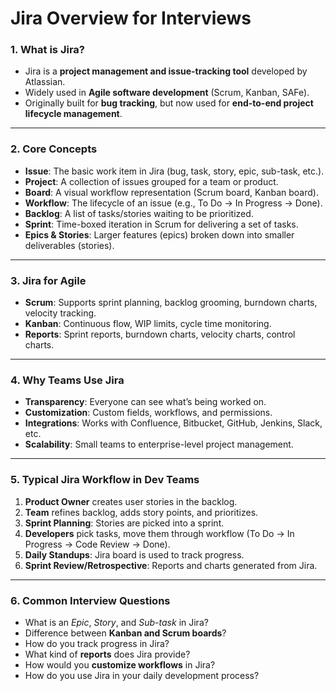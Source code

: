# **Jira Overview for Interviews**

### 1. **What is Jira?**

- Jira is a **project management and issue-tracking tool** developed by
  Atlassian.
- Widely used in **Agile software development** (Scrum, Kanban, SAFe).
- Originally built for **bug tracking**, but now used for **end-to-end project
  lifecycle management**.

---

### 2. **Core Concepts**

- **Issue**: The basic work item in Jira (bug, task, story, epic, sub-task,
  etc.).
- **Project**: A collection of issues grouped for a team or product.
- **Board**: A visual workflow representation (Scrum board, Kanban board).
- **Workflow**: The lifecycle of an issue (e.g., To Do → In Progress → Done).
- **Backlog**: A list of tasks/stories waiting to be prioritized.
- **Sprint**: Time-boxed iteration in Scrum for delivering a set of tasks.
- **Epics & Stories**: Larger features (epics) broken down into smaller
  deliverables (stories).

---

### 3. **Jira for Agile**

- **Scrum**: Supports sprint planning, backlog grooming, burndown charts,
  velocity tracking.
- **Kanban**: Continuous flow, WIP limits, cycle time monitoring.
- **Reports**: Sprint reports, burndown charts, velocity charts, control charts.

---

### 4. **Why Teams Use Jira**

- **Transparency**: Everyone can see what’s being worked on.
- **Customization**: Custom fields, workflows, and permissions.
- **Integrations**: Works with Confluence, Bitbucket, GitHub, Jenkins, Slack,
  etc.
- **Scalability**: Small teams to enterprise-level project management.

---

### 5. **Typical Jira Workflow in Dev Teams**

1. **Product Owner** creates user stories in the backlog.
2. **Team** refines backlog, adds story points, and prioritizes.
3. **Sprint Planning**: Stories are picked into a sprint.
4. **Developers** pick tasks, move them through workflow (To Do → In Progress →
   Code Review → Done).
5. **Daily Standups**: Jira board is used to track progress.
6. **Sprint Review/Retrospective**: Reports and charts generated from Jira.

---

### 6. **Common Interview Questions**

- What is an _Epic_, _Story_, and _Sub-task_ in Jira?
- Difference between **Kanban and Scrum boards**?
- How do you track progress in Jira?
- What kind of **reports** does Jira provide?
- How would you **customize workflows** in Jira?
- How do you use Jira in your daily development process?
